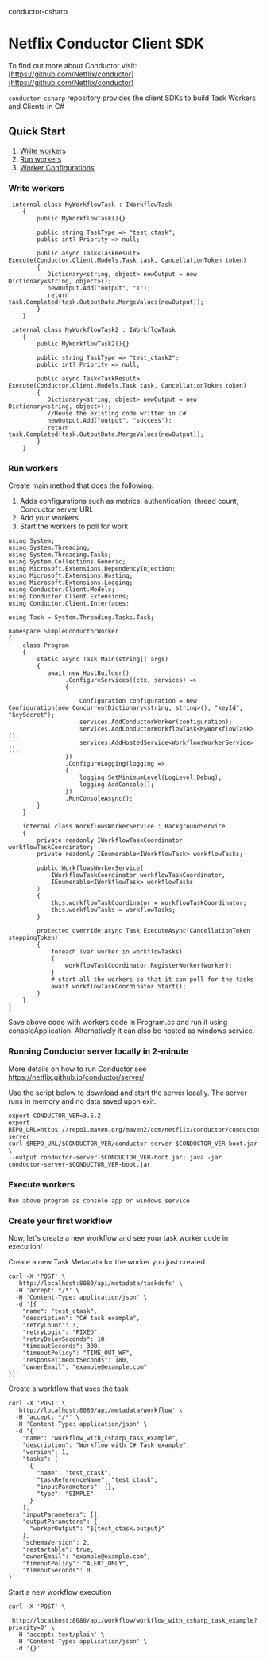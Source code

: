 conductor-csharp
# Netflix Conductor Client SDK

To find out more about Conductor visit: [https://github.com/Netflix/conductor](https://github.com/Netflix/conductor)

`conductor-csharp` repository provides the client SDKs to build Task Workers and Clients in C#

## Quick Start

1. [Write workers](#Write-workers)
2. [Run workers](#Run-workers)
3. [Worker Configurations](#Worker-Configurations)


### Write workers  

```
 internal class MyWorkflowTask : IWorkflowTask
    {
        public MyWorkflowTask(){}

        public string TaskType => "test_ctask";
        public int? Priority => null;

        public async Task<TaskResult> Execute(Conductor.Client.Models.Task task, CancellationToken token)
        {
           Dictionary<string, object> newOutput = new Dictionary<string, object>();
           newOutput.Add("output", "1");
           return task.Completed(task.OutputData.MergeValues(newOutput));
        }
    }

 internal class MyWorkflowTask2 : IWorkflowTask
    {
        public MyWorkflowTask2(){}

        public string TaskType => "test_ctask2";
        public int? Priority => null;

        public async Task<TaskResult> Execute(Conductor.Client.Models.Task task, CancellationToken token)
        {
           Dictionary<string, object> newOutput = new Dictionary<string, object>();
           //Reuse the existing code written in C#
           newOutput.Add("output", "success");
           return task.Completed(task.OutputData.MergeValues(newOutput));
        }
    }
```

### Run workers
Create main method that does the following:
1. Adds configurations such as metrics, authentication, thread count, Conductor server URL
2. Add your workers
3. Start the workers to poll for work
```
using System;
using System.Threading;
using System.Threading.Tasks;
using System.Collections.Generic;
using Microsoft.Extensions.DependencyInjection;
using Microsoft.Extensions.Hosting;
using Microsoft.Extensions.Logging;
using Conductor.Client.Models;
using Conductor.Client.Extensions;
using Conductor.Client.Interfaces;

using Task = System.Threading.Tasks.Task;

namespace SimpleConductorWorker
{
    class Program
    {
        static async Task Main(string[] args)
        {
           await new HostBuilder()
                .ConfigureServices((ctx, services) =>
                {

                    Configuration configuration = new Configuration(new ConcurrentDictionary<string, string>(), "keyId", "keySecret");
                    services.AddConductorWorker(configuration);
                    services.AddConductorWorkflowTask<MyWorkflowTask>();
                    services.AddHostedService<WorkflowsWorkerService>();
                })
                .ConfigureLogging(logging =>
                {
                    logging.SetMinimumLevel(LogLevel.Debug);
                    logging.AddConsole();
                })
                .RunConsoleAsync();
        }
    }

    internal class WorkflowsWorkerService : BackgroundService
    {
        private readonly IWorkflowTaskCoordinator workflowTaskCoordinator;
        private readonly IEnumerable<IWorkflowTask> workflowTasks;

        public WorkflowsWorkerService(
            IWorkflowTaskCoordinator workflowTaskCoordinator,
            IEnumerable<IWorkflowTask> workflowTasks
        )
        {
            this.workflowTaskCoordinator = workflowTaskCoordinator;
            this.workflowTasks = workflowTasks;
        }

        protected override async Task ExecuteAsync(CancellationToken stoppingToken)
        {
            foreach (var worker in workflowTasks)
            {
                workflowTaskCoordinator.RegisterWorker(worker);
            }
            # start all the workers so that it can poll for the tasks
            await workflowTaskCoordinator.Start();
        }
    }
}
```
Save above code with workers code in Program.cs and run it using consoleApplication.
Alternatively it can also be hosted as windows service.

### Running Conductor server locally in 2-minute
More details on how to run Conductor see https://netflix.github.io/conductor/server/ 

Use the script below to download and start the server locally.  The server runs in memory and no data saved upon exit.
```shell
export CONDUCTOR_VER=3.5.2
export REPO_URL=https://repo1.maven.org/maven2/com/netflix/conductor/conductor-server
curl $REPO_URL/$CONDUCTOR_VER/conductor-server-$CONDUCTOR_VER-boot.jar \
--output conductor-server-$CONDUCTOR_VER-boot.jar; java -jar conductor-server-$CONDUCTOR_VER-boot.jar 
```
### Execute workers
```
Run above program as console app or windows service
```

### Create your first workflow
Now, let's create a new workflow and see your task worker code in execution!

Create a new Task Metadata for the worker you just created

```shell
curl -X 'POST' \
  'http://localhost:8080/api/metadata/taskdefs' \
  -H 'accept: */*' \
  -H 'Content-Type: application/json' \
  -d '[{
    "name": "test_ctask",
    "description": "C# task example",
    "retryCount": 3,
    "retryLogic": "FIXED",
    "retryDelaySeconds": 10,
    "timeoutSeconds": 300,
    "timeoutPolicy": "TIME_OUT_WF",
    "responseTimeoutSeconds": 180,
    "ownerEmail": "example@example.com"
}]'
```

Create a workflow that uses the task
```shell
curl -X 'POST' \
  'http://localhost:8080/api/metadata/workflow' \
  -H 'accept: */*' \
  -H 'Content-Type: application/json' \
  -d '{
    "name": "workflow_with_csharp_task_example",
    "description": "Workflow with C# Task example",
    "version": 1,
    "tasks": [
      {
        "name": "test_ctask",
        "taskReferenceName": "test_ctask",
        "inputParameters": {},
        "type": "SIMPLE"
      }
    ],
    "inputParameters": [],
    "outputParameters": {
      "workerOutput": "${test_ctask.output}"
    },
    "schemaVersion": 2,
    "restartable": true,
    "ownerEmail": "example@example.com",
    "timeoutPolicy": "ALERT_ONLY",
    "timeoutSeconds": 0
}'
```

Start a new workflow execution
```shell
curl -X 'POST' \
  'http://localhost:8080/api/workflow/workflow_with_csharp_task_example?priority=0' \
  -H 'accept: text/plain' \
  -H 'Content-Type: application/json' \
  -d '{}'
```